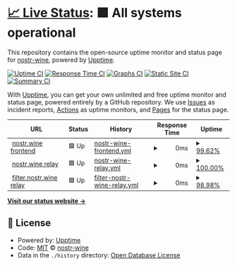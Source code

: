 # [📈 Live Status](https://nostr-wine.github.io/uptime): <!--live status--> **🟩 All systems operational**

This repository contains the open-source uptime monitor and status page for [nostr-wine](https://nostr-wine.github.io/uptime), powered by [Upptime](https://github.com/upptime/upptime).

[![Uptime CI](https://github.com/nostr-wine/uptime/workflows/Uptime%20CI/badge.svg)](https://github.com/nostr-wine/uptime/actions?query=workflow%3A%22Uptime+CI%22)
[![Response Time CI](https://github.com/nostr-wine/uptime/workflows/Response%20Time%20CI/badge.svg)](https://github.com/nostr-wine/uptime/actions?query=workflow%3A%22Response+Time+CI%22)
[![Graphs CI](https://github.com/nostr-wine/uptime/workflows/Graphs%20CI/badge.svg)](https://github.com/nostr-wine/uptime/actions?query=workflow%3A%22Graphs+CI%22)
[![Static Site CI](https://github.com/nostr-wine/uptime/workflows/Static%20Site%20CI/badge.svg)](https://github.com/nostr-wine/uptime/actions?query=workflow%3A%22Static+Site+CI%22)
[![Summary CI](https://github.com/nostr-wine/uptime/workflows/Summary%20CI/badge.svg)](https://github.com/nostr-wine/uptime/actions?query=workflow%3A%22Summary+CI%22)

With [Upptime](https://upptime.js.org), you can get your own unlimited and free uptime monitor and status page, powered entirely by a GitHub repository. We use [Issues](https://github.com/nostr-wine/uptime/issues) as incident reports, [Actions](https://github.com/nostr-wine/uptime/actions) as uptime monitors, and [Pages](https://nostr-wine.github.io/uptime) for the status page.

<!--start: status pages-->
<!-- This summary is generated by Upptime (https://github.com/upptime/upptime) -->
<!-- Do not edit this manually, your changes will be overwritten -->
<!-- prettier-ignore -->
| URL | Status | History | Response Time | Uptime |
| --- | ------ | ------- | ------------- | ------ |
| <img alt="" src="https://icons.duckduckgo.com/ip3/nostr.wine.ico" height="13"> [nostr.wine frontend](https://nostr.wine) | 🟩 Up | [nostr-wine-frontend.yml](https://github.com/nostr-wine/uptime/commits/HEAD/history/nostr-wine-frontend.yml) | <details><summary><img alt="Response time graph" src="./graphs/nostr-wine-frontend/response-time-week.png" height="20"> 0ms</summary><br><a href="https://nostr-wine.github.io/uptime/history/nostr-wine-frontend"><img alt="Response time 0" src="https://img.shields.io/endpoint?url=https%3A%2F%2Fraw.githubusercontent.com%2Fnostr-wine%2Fuptime%2FHEAD%2Fapi%2Fnostr-wine-frontend%2Fresponse-time.json"></a><br><a href="https://nostr-wine.github.io/uptime/history/nostr-wine-frontend"><img alt="24-hour response time 0" src="https://img.shields.io/endpoint?url=https%3A%2F%2Fraw.githubusercontent.com%2Fnostr-wine%2Fuptime%2FHEAD%2Fapi%2Fnostr-wine-frontend%2Fresponse-time-day.json"></a><br><a href="https://nostr-wine.github.io/uptime/history/nostr-wine-frontend"><img alt="7-day response time 0" src="https://img.shields.io/endpoint?url=https%3A%2F%2Fraw.githubusercontent.com%2Fnostr-wine%2Fuptime%2FHEAD%2Fapi%2Fnostr-wine-frontend%2Fresponse-time-week.json"></a><br><a href="https://nostr-wine.github.io/uptime/history/nostr-wine-frontend"><img alt="30-day response time 0" src="https://img.shields.io/endpoint?url=https%3A%2F%2Fraw.githubusercontent.com%2Fnostr-wine%2Fuptime%2FHEAD%2Fapi%2Fnostr-wine-frontend%2Fresponse-time-month.json"></a><br><a href="https://nostr-wine.github.io/uptime/history/nostr-wine-frontend"><img alt="1-year response time 0" src="https://img.shields.io/endpoint?url=https%3A%2F%2Fraw.githubusercontent.com%2Fnostr-wine%2Fuptime%2FHEAD%2Fapi%2Fnostr-wine-frontend%2Fresponse-time-year.json"></a></details> | <details><summary><a href="https://nostr-wine.github.io/uptime/history/nostr-wine-frontend">99.62%</a></summary><a href="https://nostr-wine.github.io/uptime/history/nostr-wine-frontend"><img alt="All-time uptime 99.70%" src="https://img.shields.io/endpoint?url=https%3A%2F%2Fraw.githubusercontent.com%2Fnostr-wine%2Fuptime%2FHEAD%2Fapi%2Fnostr-wine-frontend%2Fuptime.json"></a><br><a href="https://nostr-wine.github.io/uptime/history/nostr-wine-frontend"><img alt="24-hour uptime 100.00%" src="https://img.shields.io/endpoint?url=https%3A%2F%2Fraw.githubusercontent.com%2Fnostr-wine%2Fuptime%2FHEAD%2Fapi%2Fnostr-wine-frontend%2Fuptime-day.json"></a><br><a href="https://nostr-wine.github.io/uptime/history/nostr-wine-frontend"><img alt="7-day uptime 99.62%" src="https://img.shields.io/endpoint?url=https%3A%2F%2Fraw.githubusercontent.com%2Fnostr-wine%2Fuptime%2FHEAD%2Fapi%2Fnostr-wine-frontend%2Fuptime-week.json"></a><br><a href="https://nostr-wine.github.io/uptime/history/nostr-wine-frontend"><img alt="30-day uptime 99.70%" src="https://img.shields.io/endpoint?url=https%3A%2F%2Fraw.githubusercontent.com%2Fnostr-wine%2Fuptime%2FHEAD%2Fapi%2Fnostr-wine-frontend%2Fuptime-month.json"></a><br><a href="https://nostr-wine.github.io/uptime/history/nostr-wine-frontend"><img alt="1-year uptime 99.70%" src="https://img.shields.io/endpoint?url=https%3A%2F%2Fraw.githubusercontent.com%2Fnostr-wine%2Fuptime%2FHEAD%2Fapi%2Fnostr-wine-frontend%2Fuptime-year.json"></a></details>
| <img alt="" src="https://icons.duckduckgo.com/ip3/nostr.wine.ico" height="13"> [nostr.wine relay](wss://nostr.wine) | 🟩 Up | [nostr-wine-relay.yml](https://github.com/nostr-wine/uptime/commits/HEAD/history/nostr-wine-relay.yml) | <details><summary><img alt="Response time graph" src="./graphs/nostr-wine-relay/response-time-week.png" height="20"> 0ms</summary><br><a href="https://nostr-wine.github.io/uptime/history/nostr-wine-relay"><img alt="Response time 0" src="https://img.shields.io/endpoint?url=https%3A%2F%2Fraw.githubusercontent.com%2Fnostr-wine%2Fuptime%2FHEAD%2Fapi%2Fnostr-wine-relay%2Fresponse-time.json"></a><br><a href="https://nostr-wine.github.io/uptime/history/nostr-wine-relay"><img alt="24-hour response time 0" src="https://img.shields.io/endpoint?url=https%3A%2F%2Fraw.githubusercontent.com%2Fnostr-wine%2Fuptime%2FHEAD%2Fapi%2Fnostr-wine-relay%2Fresponse-time-day.json"></a><br><a href="https://nostr-wine.github.io/uptime/history/nostr-wine-relay"><img alt="7-day response time 0" src="https://img.shields.io/endpoint?url=https%3A%2F%2Fraw.githubusercontent.com%2Fnostr-wine%2Fuptime%2FHEAD%2Fapi%2Fnostr-wine-relay%2Fresponse-time-week.json"></a><br><a href="https://nostr-wine.github.io/uptime/history/nostr-wine-relay"><img alt="30-day response time 0" src="https://img.shields.io/endpoint?url=https%3A%2F%2Fraw.githubusercontent.com%2Fnostr-wine%2Fuptime%2FHEAD%2Fapi%2Fnostr-wine-relay%2Fresponse-time-month.json"></a><br><a href="https://nostr-wine.github.io/uptime/history/nostr-wine-relay"><img alt="1-year response time 0" src="https://img.shields.io/endpoint?url=https%3A%2F%2Fraw.githubusercontent.com%2Fnostr-wine%2Fuptime%2FHEAD%2Fapi%2Fnostr-wine-relay%2Fresponse-time-year.json"></a></details> | <details><summary><a href="https://nostr-wine.github.io/uptime/history/nostr-wine-relay">100.00%</a></summary><a href="https://nostr-wine.github.io/uptime/history/nostr-wine-relay"><img alt="All-time uptime 100.00%" src="https://img.shields.io/endpoint?url=https%3A%2F%2Fraw.githubusercontent.com%2Fnostr-wine%2Fuptime%2FHEAD%2Fapi%2Fnostr-wine-relay%2Fuptime.json"></a><br><a href="https://nostr-wine.github.io/uptime/history/nostr-wine-relay"><img alt="24-hour uptime 100.00%" src="https://img.shields.io/endpoint?url=https%3A%2F%2Fraw.githubusercontent.com%2Fnostr-wine%2Fuptime%2FHEAD%2Fapi%2Fnostr-wine-relay%2Fuptime-day.json"></a><br><a href="https://nostr-wine.github.io/uptime/history/nostr-wine-relay"><img alt="7-day uptime 100.00%" src="https://img.shields.io/endpoint?url=https%3A%2F%2Fraw.githubusercontent.com%2Fnostr-wine%2Fuptime%2FHEAD%2Fapi%2Fnostr-wine-relay%2Fuptime-week.json"></a><br><a href="https://nostr-wine.github.io/uptime/history/nostr-wine-relay"><img alt="30-day uptime 100.00%" src="https://img.shields.io/endpoint?url=https%3A%2F%2Fraw.githubusercontent.com%2Fnostr-wine%2Fuptime%2FHEAD%2Fapi%2Fnostr-wine-relay%2Fuptime-month.json"></a><br><a href="https://nostr-wine.github.io/uptime/history/nostr-wine-relay"><img alt="1-year uptime 100.00%" src="https://img.shields.io/endpoint?url=https%3A%2F%2Fraw.githubusercontent.com%2Fnostr-wine%2Fuptime%2FHEAD%2Fapi%2Fnostr-wine-relay%2Fuptime-year.json"></a></details>
| <img alt="" src="https://icons.duckduckgo.com/ip3/filter.nostr.wine.ico" height="13"> [filter.nostr.wine relay](wss://filter.nostr.wine) | 🟩 Up | [filter-nostr-wine-relay.yml](https://github.com/nostr-wine/uptime/commits/HEAD/history/filter-nostr-wine-relay.yml) | <details><summary><img alt="Response time graph" src="./graphs/filter-nostr-wine-relay/response-time-week.png" height="20"> 0ms</summary><br><a href="https://nostr-wine.github.io/uptime/history/filter-nostr-wine-relay"><img alt="Response time 0" src="https://img.shields.io/endpoint?url=https%3A%2F%2Fraw.githubusercontent.com%2Fnostr-wine%2Fuptime%2FHEAD%2Fapi%2Ffilter-nostr-wine-relay%2Fresponse-time.json"></a><br><a href="https://nostr-wine.github.io/uptime/history/filter-nostr-wine-relay"><img alt="24-hour response time 0" src="https://img.shields.io/endpoint?url=https%3A%2F%2Fraw.githubusercontent.com%2Fnostr-wine%2Fuptime%2FHEAD%2Fapi%2Ffilter-nostr-wine-relay%2Fresponse-time-day.json"></a><br><a href="https://nostr-wine.github.io/uptime/history/filter-nostr-wine-relay"><img alt="7-day response time 0" src="https://img.shields.io/endpoint?url=https%3A%2F%2Fraw.githubusercontent.com%2Fnostr-wine%2Fuptime%2FHEAD%2Fapi%2Ffilter-nostr-wine-relay%2Fresponse-time-week.json"></a><br><a href="https://nostr-wine.github.io/uptime/history/filter-nostr-wine-relay"><img alt="30-day response time 0" src="https://img.shields.io/endpoint?url=https%3A%2F%2Fraw.githubusercontent.com%2Fnostr-wine%2Fuptime%2FHEAD%2Fapi%2Ffilter-nostr-wine-relay%2Fresponse-time-month.json"></a><br><a href="https://nostr-wine.github.io/uptime/history/filter-nostr-wine-relay"><img alt="1-year response time 0" src="https://img.shields.io/endpoint?url=https%3A%2F%2Fraw.githubusercontent.com%2Fnostr-wine%2Fuptime%2FHEAD%2Fapi%2Ffilter-nostr-wine-relay%2Fresponse-time-year.json"></a></details> | <details><summary><a href="https://nostr-wine.github.io/uptime/history/filter-nostr-wine-relay">98.98%</a></summary><a href="https://nostr-wine.github.io/uptime/history/filter-nostr-wine-relay"><img alt="All-time uptime 98.98%" src="https://img.shields.io/endpoint?url=https%3A%2F%2Fraw.githubusercontent.com%2Fnostr-wine%2Fuptime%2FHEAD%2Fapi%2Ffilter-nostr-wine-relay%2Fuptime.json"></a><br><a href="https://nostr-wine.github.io/uptime/history/filter-nostr-wine-relay"><img alt="24-hour uptime 95.94%" src="https://img.shields.io/endpoint?url=https%3A%2F%2Fraw.githubusercontent.com%2Fnostr-wine%2Fuptime%2FHEAD%2Fapi%2Ffilter-nostr-wine-relay%2Fuptime-day.json"></a><br><a href="https://nostr-wine.github.io/uptime/history/filter-nostr-wine-relay"><img alt="7-day uptime 98.98%" src="https://img.shields.io/endpoint?url=https%3A%2F%2Fraw.githubusercontent.com%2Fnostr-wine%2Fuptime%2FHEAD%2Fapi%2Ffilter-nostr-wine-relay%2Fuptime-week.json"></a><br><a href="https://nostr-wine.github.io/uptime/history/filter-nostr-wine-relay"><img alt="30-day uptime 98.98%" src="https://img.shields.io/endpoint?url=https%3A%2F%2Fraw.githubusercontent.com%2Fnostr-wine%2Fuptime%2FHEAD%2Fapi%2Ffilter-nostr-wine-relay%2Fuptime-month.json"></a><br><a href="https://nostr-wine.github.io/uptime/history/filter-nostr-wine-relay"><img alt="1-year uptime 98.98%" src="https://img.shields.io/endpoint?url=https%3A%2F%2Fraw.githubusercontent.com%2Fnostr-wine%2Fuptime%2FHEAD%2Fapi%2Ffilter-nostr-wine-relay%2Fuptime-year.json"></a></details>

<!--end: status pages-->

[**Visit our status website →**](https://nostr-wine.github.io/uptime)

## 📄 License

- Powered by: [Upptime](https://github.com/upptime/upptime)
- Code: [MIT](./LICENSE) © [nostr-wine](https://nostr-wine.github.io/uptime)
- Data in the `./history` directory: [Open Database License](https://opendatacommons.org/licenses/odbl/1-0/)

